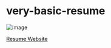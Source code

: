# very-basic-resume
![image](https://github.com/Abel808/geekster-resume/assets/119459924/941bacd6-4899-4789-a763-2b41d0109a0d)

[Resume Website](https://abel808.github.io/geekster-resume/)

